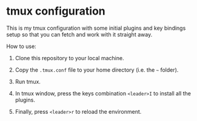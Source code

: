 # tmux configuration

This is my tmux configuration with some initial plugins and key bindings setup so that you can fetch and work with it straight away.

How to use:

1. Clone this repository to your local machine.

2. Copy the `.tmux.conf` file to your home directory (i.e. the `~` folder).

3. Run tmux.

4. In tmux window, press the keys combination `<leader>I` to install all the plugins.

5. Finally, press `<leader>r` to reload the environment.
